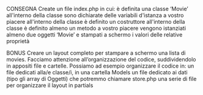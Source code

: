 CONSEGNA
Create un file index.php in cui:
    è definita una classe ‘Movie’
    all'interno della classe sono dichiarate delle variabili d'istanza a vostro piacere
    all'interno della classe è definito un costruttore
    all'interno della classe è definito almeno un metodo a vostro piacere
    vengono istanziati almeno due oggetti ‘Movie’ e stampati a schermo i valori delle relative proprietà

BONUS
Creare un layout completo per stampare a schermo una lista di movies.
Facciamo attenzione all’organizzazione del codice, suddividendolo in appositi file e cartelle.
Possiamo ad esempio organizzare il codice in:
    un file dedicati alla/e classe/i, in una cartella Models
    un file dedicato ai dati (tipo gli array di Oggetti) che potremmo chiamare store.php
    una serie di file per organizzare il layout in partials